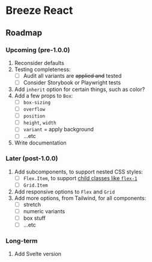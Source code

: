 # Breeze React

## Roadmap

### Upcoming (pre-1.0.0)

1. Reconsider defaults
1. Testing completeness:
   - [ ] Audit all variants are ~~applied and~~ tested
   - [ ] Consider Storybook or Playwright tests
1. Add `inherit` option for certain things, such as color?
1. Add a few props to `Box`:
   - [ ] `box-sizing`
   - [ ] `overflow`
   - [ ] `position`
   - [ ] `height`, `width`
   - [ ] `variant` = apply background
   - [ ] ...etc
1. Write documentation

### Later (post-1.0.0)

1. Add subcomponents, to support nested CSS styles:
   - [ ] `Flex.Item`, to support [child classes like `flex-1`](https://tailwindcss.com/docs/flex#basic-example)
   - [ ] `Grid.Item`
1. Add responsive options to `Flex` and `Grid`
1. Add more options, from Tailwind, for all components:
   - [ ] stretch
   - [ ] numeric variants
   - [ ] box stuff
   - [ ] ...etc

### Long-term

1. Add Svelte version
